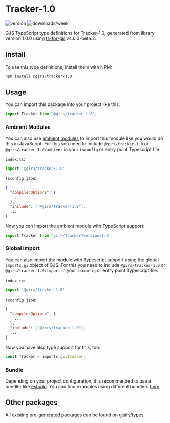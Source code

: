 
# Tracker-1.0

![version](https://img.shields.io/npm/v/@girs/tracker-1.0)
![downloads/week](https://img.shields.io/npm/dw/@girs/tracker-1.0)


GJS TypeScript type definitions for Tracker-1.0, generated from library version 1.0.0 using [ts-for-gir](https://github.com/gjsify/ts-for-gir) v4.0.0-beta.2.


## Install

To use this type definitions, install them with NPM:
```bash
npm install @girs/tracker-1.0
```

## Usage

You can import this package into your project like this:
```ts
import Tracker from '@girs/tracker-1.0';
```

### Ambient Modules

You can also use [ambient modules](https://github.com/gjsify/ts-for-gir/tree/main/packages/cli#ambient-modules) to import this module like you would do this in JavaScript.
For this you need to include `@girs/tracker-1.0` or `@girs/tracker-1.0/ambient` in your `tsconfig` or entry point Typescript file:

`index.ts`:
```ts
import '@girs/tracker-1.0'
```

`tsconfig.json`:
```json
{
  "compilerOptions": {
    ...
  },
  "include": ["@girs/tracker-1.0"],
  ...
}
```

Now you can import the ambient module with TypeScript support: 

```ts
import Tracker from 'gi://Tracker?version=1.0';
```

### Global import

You can also import the module with Typescript support using the global `imports.gi` object of GJS.
For this you need to include `@girs/tracker-1.0` or `@girs/tracker-1.0/import` in your `tsconfig` or entry point Typescript file:

`index.ts`:
```ts
import '@girs/tracker-1.0'
```

`tsconfig.json`:
```json
{
  "compilerOptions": {
    ...
  },
  "include": ["@girs/tracker-1.0"],
  ...
}
```

Now you have also type support for this, too:

```ts
const Tracker = imports.gi.Tracker;
```

### Bundle

Depending on your project configuration, it is recommended to use a bundler like [esbuild](https://esbuild.github.io/). You can find examples using different bundlers [here](https://github.com/gjsify/ts-for-gir/tree/main/examples).

## Other packages

All existing pre-generated packages can be found on [gjsify/types](https://github.com/gjsify/types).

